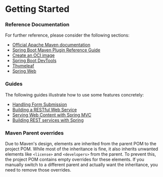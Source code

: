 # Getting Started

### Reference Documentation
For further reference, please consider the following sections:

* [Official Apache Maven documentation](https://maven.apache.org/guides/index.html)
* [Spring Boot Maven Plugin Reference Guide](https://docs.spring.io/spring-boot/3.3.5.RELEASE/maven-plugin)
* [Create an OCI image](https://docs.spring.io/spring-boot/3.3.5.RELEASE/maven-plugin/build-image.html)
* [Spring Boot DevTools](https://docs.spring.io/spring-boot/3.3.5.RELEASE/reference/using/devtools.html)
* [Thymeleaf](https://docs.spring.io/spring-boot/3.3.5.RELEASE/reference/web/servlet.html#web.servlet.spring-mvc.template-engines)
* [Spring Web](https://docs.spring.io/spring-boot/3.3.5.RELEASE/reference/web/servlet.html)

### Guides
The following guides illustrate how to use some features concretely:

* [Handling Form Submission](https://spring.io/guides/gs/handling-form-submission/)
* [Building a RESTful Web Service](https://spring.io/guides/gs/rest-service/)
* [Serving Web Content with Spring MVC](https://spring.io/guides/gs/serving-web-content/)
* [Building REST services with Spring](https://spring.io/guides/tutorials/rest/)

### Maven Parent overrides

Due to Maven's design, elements are inherited from the parent POM to the project POM.
While most of the inheritance is fine, it also inherits unwanted elements like `<license>` and `<developers>` from the parent.
To prevent this, the project POM contains empty overrides for these elements.
If you manually switch to a different parent and actually want the inheritance, you need to remove those overrides.

